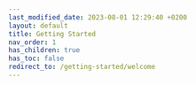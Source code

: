 ```yaml
---
last_modified_date: 2023-08-01 12:29:40 +0200
layout: default
title: Getting Started
nav_order: 1
has_children: true
has_toc: false
redirect_to: /getting-started/welcome
---
```

